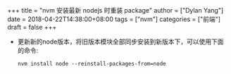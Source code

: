 +++
title = "nvm 安装最新 nodejs 时重装 package"
author = ["Dylan Yang"]
date = 2018-04-22T14:38:00+08:00
tags = ["nvm"]
categories = ["前端"]
draft = false
+++

-   更新新的node版本，将旧版本模块全部同步安装到新版本下，可以使用下面的命令:

    ```shell
    nvm install node --reinstall-packages-from=node
    ```
